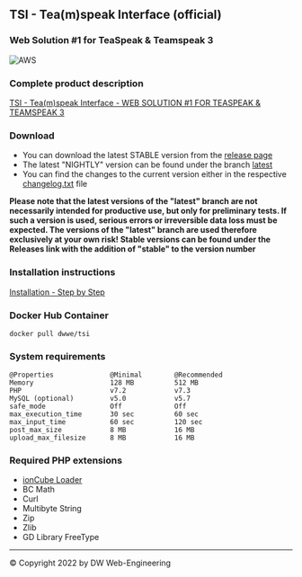 ## TSI - Tea(m)speak Interface (official)
### Web Solution #1 for TeaSpeak & Teamspeak 3

![AWS](https://codebuild.eu-central-1.amazonaws.com/badges?uuid=eyJlbmNyeXB0ZWREYXRhIjoieHFkWkVMN0VuNE9RKy83VW5pdlVTekRuNkd6YVBNYUtTVDEzcFdPRU0zbG9qbjZHN2I1WDBCYWZqTW1HaU54c1dYbzJkR2UvODV3RlllSnJKbHgxNE9ZPSIsIml2UGFyYW1ldGVyU3BlYyI6Ik1LdmtZaEpJVVBOekx3ZlAiLCJtYXRlcmlhbFNldFNlcmlhbCI6MX0%3D&branch=master)

### Complete product description
[TSI - Tea(m)speak Interface - WEB SOLUTION #1 FOR TEASPEAK & TEAMSPEAK 3](https://github.com/dwwe2017/teamspeak-interface/wiki)

### Download

* You can download the latest STABLE version from the [release page](https://github.com/dwwe2017/teamspeak-interface/releases)
* The latest "NIGHTLY" version can be found under the branch [latest](https://github.com/dwwe2017/teamspeak-interface/tree/latest)
* You can find the changes to the current version either in the respective [changelog.txt](https://github.com/dwwe2017/teamspeak-interface/blob/latest/changelog.txt) file

**Please note that the latest versions of the "latest" branch are not necessarily intended for productive use, but only for preliminary tests. If such a version is used, serious errors or irreversible data loss must be expected. The versions of the "latest" branch are used therefore exclusively at your own risk! Stable versions can be found under the Releases link with the addition of "stable" to the version number**

### Installation instructions
[Installation - Step by Step](https://github.com/dwwe2017/teamspeak-interface/wiki/Installation-step-by-step)

### Docker Hub Container
```docker pull dwwe/tsi```

### System requirements
```
@Properties              @Minimal        @Recommended
Memory                   128 MB          512 MB
PHP                      v7.2            v7.3
MySQL (optional)         v5.0            v5.7
safe_mode                Off             Off
max_execution_time       30 sec          60 sec
max_input_time           60 sec          120 sec
post_max_size            8 MB            16 MB
upload_max_filesize      8 MB            16 MB
```

### Required PHP extensions
* [ionCube Loader](http://www.ioncube.com/loaders.php)
* BC Math
* Curl
* Multibyte String
* Zip
* Zlib
* GD Library	FreeType

---

© Copyright 2022 by DW Web-Engineering
